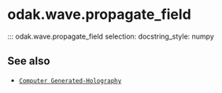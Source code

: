 # odak.wave.propagate_field

::: odak.wave.propagate_field
    selection:
        docstring_style: numpy

## See also

* [`Computer Generated-Holography`](../../cgh.md)

